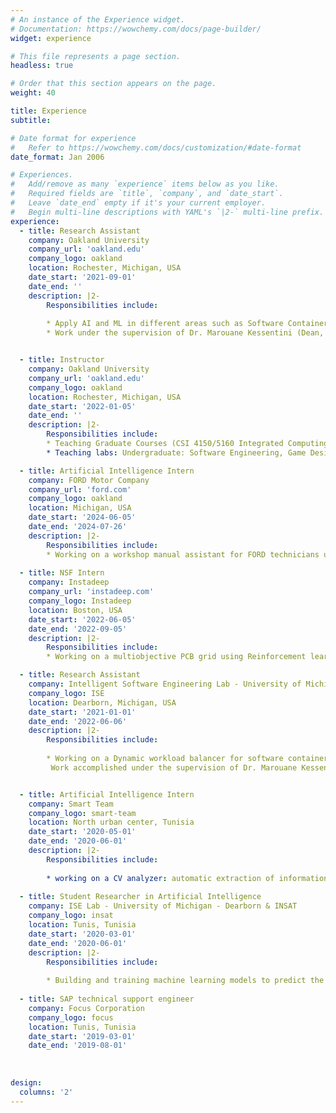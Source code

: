 ```yaml
---
# An instance of the Experience widget.
# Documentation: https://wowchemy.com/docs/page-builder/
widget: experience

# This file represents a page section.
headless: true

# Order that this section appears on the page.
weight: 40

title: Experience
subtitle:

# Date format for experience
#   Refer to https://wowchemy.com/docs/customization/#date-format
date_format: Jan 2006

# Experiences.
#   Add/remove as many `experience` items below as you like.
#   Required fields are `title`, `company`, and `date_start`.
#   Leave `date_end` empty if it's your current employer.
#   Begin multi-line descriptions with YAML's `|2-` multi-line prefix.
experience:
  - title: Research Assistant
    company: Oakland University
    company_url: 'oakland.edu'
    company_logo: oakland
    location: Rochester, Michigan, USA
    date_start: '2021-09-01'
    date_end: ''
    description: |2-
        Responsibilities include:
        
        * Apply AI and ML in different areas such as Software Containers, Web Services, Software Refactoring, and Software Quality.
        * Work under the supervision of Dr. Marouane Kessentini (Dean, College of Computing, Grand Valley State University)


  - title: Instructor
    company: Oakland University
    company_url: 'oakland.edu'
    company_logo: oakland
    location: Rochester, Michigan, USA
    date_start: '2022-01-05'
    date_end: ''
    description: |2-
        Responsibilities include:
        * Teaching Graduate Courses (CSI 4150/5160 Integrated Computing Systems)
        * Teaching labs: Undergraduate: Software Engineering, Game Design, and Human-Computer Interaction (HCI).

  - title: Artificial Intelligence Intern
    company: FORD Motor Company
    company_url: 'ford.com'
    company_logo: oakland
    location: Michigan, USA
    date_start: '2024-06-05'
    date_end: '2024-07-26'
    description: |2-
        Responsibilities include:
        * Working on a workshop manual assistant for FORD technicians using RAG.
    
  - title: NSF Intern
    company: Instadeep
    company_url: 'instadeep.com'
    company_logo: Instadeep
    location: Boston, USA
    date_start: '2022-06-05'
    date_end: '2022-09-05'
    description: |2-
        Responsibilities include:
        * Working on a multiobjective PCB grid using Reinforcement learning.

  - title: Research Assistant
    company: Intelligent Software Engineering Lab - University of Michigan - Dearborn
    company_logo: ISE
    location: Dearborn, Michigan, USA
    date_start: '2021-01-01'
    date_end: '2022-06-06'
    description: |2-
        Responsibilities include:
        
        * Working on a Dynamic workload balancer for software containers in FORD smart and connected vehicles using Multi-Objective Optimization Algorithms.
         Work accomplished under the supervision of Dr. Marouane Kessentini (kessentini@oakland.edu) in collaboration with Ford Motor Company.


  - title: Artificial Intelligence Intern
    company: Smart Team
    company_logo: smart-team
    location: North urban center, Tunisia
    date_start: '2020-05-01'
    date_end: '2020-06-01'
    description: |2-
        Responsibilities include:
        
        * working on a CV analyzer: automatic extraction of information in the resume using Entity Recognition in NLP and preselection of the appropriate resumes to a post description (using TFIDF)
        
  - title: Student Researcher in Artificial Intelligence
    company: ISE Lab - University of Michigan - Dearborn & INSAT
    company_logo: insat
    location: Tunis, Tunisia
    date_start: '2020-03-01'
    date_end: '2020-06-01'
    description: |2-
        Responsibilities include:
        
        * Building and training machine learning models to predict the effect of code refactoring on code smells and the number of bugs in software with error <5%   
        
  - title: SAP technical support engineer
    company: Focus Corporation
    company_logo: focus
    location: Tunis, Tunisia
    date_start: '2019-03-01'
    date_end: '2019-08-01'
    
        
      
design:
  columns: '2'
---
```

